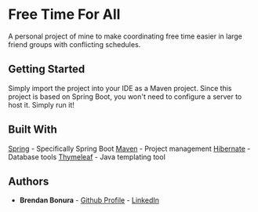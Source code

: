 # Free Time For All

A personal project of mine to make coordinating free time easier in large friend groups with conflicting schedules.

## Getting Started

Simply import the project into your IDE as a Maven project. Since this project is based on Spring Boot, you won't need to configure a server to host it. Simply run it!

## Built With

[Spring](https://spring.io/) - Specifically Spring Boot
[Maven](https://maven.apache.org/) - Project management
[Hibernate](http://hibernate.org/) - Database tools
[Thymeleaf](https://www.thymeleaf.org/) - Java templating tool

## Authors

* **Brendan Bonura** - [Github Profile](https://github.com/brendanbonura) - [LinkedIn](https://www.linkedin.com/in/brendanbonura/)